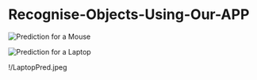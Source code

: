 # Recognise-Objects-Using-Our-APP

![Prediction for a Mouse](https://github.com/MasterKinjalk/Recognise-Objects-Using-Our-APP/blob/master/MousePred.jpeg?raw=true)

![Prediction for a Laptop](https://github.com/MasterKinjalk/Recognise-Objects-Using-Our-APP/blob/master/LaptopPred.jpeg?raw=true)

!/LaptopPred.jpeg
